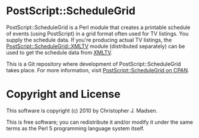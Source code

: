 PostScript::ScheduleGrid
========================

PostScript::ScheduleGrid is a Perl module that creates a printable schedule of events (using PostScript) in a grid format often used for TV listings.  You supply the schedule data.  If you're producing actual TV listings, the [PostScript::ScheduleGrid::XMLTV](http://search.cpan.org/perldoc?PostScript::ScheduleGrid::XMLTV) module (distributed separately) can be used to get the schedule data from [XMLTV](http://xmltv.org/).


This is a Git repository where development of PostScript::ScheduleGrid takes place.  For more information, visit [PostScript::ScheduleGrid on CPAN](http://search.cpan.org/dist/PostScript-ScheduleGrid/).



Copyright and License
=====================

This software is copyright (c) 2010 by Christopher J. Madsen.

This is free software; you can redistribute it and/or modify it under the same terms as the Perl 5 programming language system itself.
